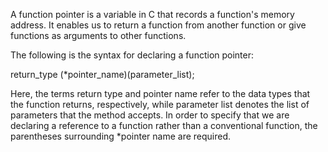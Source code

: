 A function pointer is a variable in C that records a function's memory address.
It enables us to return a function from another function or give functions as arguments to other functions.

The following is the syntax for declaring a function pointer:

return_type (*pointer_name)(parameter_list);

Here, the terms return type and pointer name refer to the data types that the function returns, respectively, while parameter list denotes the list of parameters that the method accepts.
In order to specify that we are declaring a reference to a function rather than a conventional function, the parentheses surrounding *pointer name are required.
